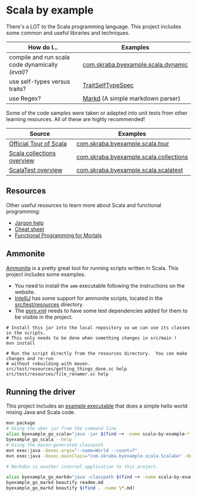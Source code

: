 Scala by example
==============================================================================

There's a LOT to the Scala programming language.  This project includes some common and useful
libraries and techniques.

| How do I...                                      | Examples                                                                                          |
|--------------------------------------------------|---------------------------------------------------------------------------------------------------|
| compile and run scala code dynamically _(eval)_? | [com.skraba.byexample.scala.dynamic](src/test/scala/com/skraba/byexample/scala/dynamic/)          |
| use self-types versus traits?                    | [TraitSelfTypeSpec](src/test/scala/com/skraba/byexample/scala/TraitSelfTypeSpec.scala)            |
| use Regex?                                       | [Markd](src/main/scala/com/skraba/byexample/scala/markd/MarkdGo.scala) (A simple markdown parser) |

Some of the code samples were taken or adapted into unit tests from other learning resources.  All
of these are highly recommended!

| Source                                                                                            | Examples                                                                                         |
|---------------------------------------------------------------------------------------------------|--------------------------------------------------------------------------------------------------|
| [Official Tour of Scala](https://docs.scala-lang.org/tour/tour-of-scala.html)                     | [com.skraba.byexample.scala.tour](src/test/scala/com/skraba/byexample/scala/tour/)               |
| [Scala collections overview](https://docs.scala-lang.org/overviews/collections/introduction.html) | [com.skraba.byexample.scala.collections](src/test/scala/com/skraba/byexample/scala/collections/) |
| [ScalaTest overview](https://www.scalatest.org/user_guide)                                        | [com.skraba.byexample.scala.scalatest](src/test/scala/com/skraba/byexample/scala/scalatest/)     |

Resources
------------------------------------------------------------------------------

Other useful resources to learn more about Scala and functional programming:

* [Jargon help](https://github.com/hemanth/functional-programming-jargon)
* [Cheat sheet](https://docs.scala-lang.org/cheatsheets/)
* [Functional Programming for Mortals](https://leanpub.com/fpmortals)

Ammonite
------------------------------------------------------------------------------

[Ammonite] is a pretty great tool for running scripts written in Scala.  This project includes some
examples.

* You need to install the `amm` executable following the instructions on the website.
* [IntelliJ](https://www.jetbrains.com/help/idea/work-with-scala-worksheet-and-ammonite.html) has
  some support for ammonite scripts, located in the [src/test/resources](src/test/resources) 
  directory.
* The [pom.xml](pom.xml) needs to have some test dependencies added for them to be visible in the
  project.

```
# Install this jar into the local repository so we can use its classes in the scripts.
# This only needs to be done when something changes in src/main !
mvn install

# Run the script directly from the resources directory.  You can make changes and re-run
# without rebuilding with maven.
src/test/resources/getting_things_done.sc help
src/test/resources/file_renamer.sc help
```

[Ammonite]: https://ammonite.io/

Running the driver
------------------------------------------------------------------------------

This project includes an [example executable](src/main/java/com/skraba/byexample/scala/JavaScalaGo.java)
that does a simple hello world mixing Java and Scala code.

```bash
mvn package
# Using the uber jar from the command line
alias byexample_go_scala="java -jar $(find ~+ -name scala-by-example-*.jar)"
byexample_go_scala --help
# Using the maven-generated classpath
mvn exec:java -Dexec.args="--name=World --count=7"
mvn exec:java -Dexec.mainClass="com.skraba.byexample.scala.ScalaGo" -Dexec.args="--name=world --count=7" 

# MarkdGo is another internal application to this project.

alias byexample_go_markd="java -classpath $(find ~+ -name scala-by-example-*.jar) com.skraba.byexample.scala.markd.MarkdGo"
byexample_go_markd beautify readme.md
byexample_go_markd beautify $(find . -name \*.md)
```
